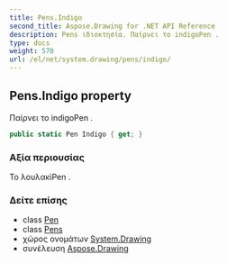 ```yaml
---
title: Pens.Indigo
second_title: Aspose.Drawing for .NET API Reference
description: Pens ιδιοκτησία. Παίρνει το indigoPen .
type: docs
weight: 570
url: /el/net/system.drawing/pens/indigo/
---
```

## Pens.Indigo property

Παίρνει το indigoPen .

```csharp
public static Pen Indigo { get; }
```

### Αξία περιουσίας

Το λουλακίPen .

### Δείτε επίσης

* class [Pen](../../pen/)
* class [Pens](../)
* χώρος ονομάτων [System.Drawing](../../pens/)
* συνέλευση [Aspose.Drawing](../../../)


